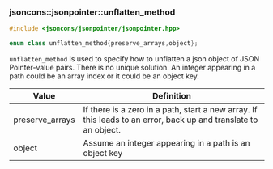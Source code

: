 ### jsoncons::jsonpointer::unflatten_method

```c++
#include <jsoncons/jsonpointer/jsonpointer.hpp>

enum class unflatten_method{preserve_arrays,object};
```
`unflatten_method` is used to specify how to unflatten a json 
object of JSON Pointer-value pairs. There is no unique solution.
An integer appearing in a path could be an array index or it could be an object key.

Value      |Definition
-----------|-----------
preserve_arrays|If there is a zero in a path, start a new array. If this leads to an error, back up and translate to an object.
object|Assume an integer appearing in a path is an object key

